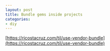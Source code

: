```yaml
---
layout: post
title: Bundle gems inside projects
categories:
- diy
---
```


[https://ricostacruz.com/til/use-vendor-bundle](https://ricostacruz.com/til/use-vendor-bundle)